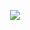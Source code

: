 <p align="center">
  <img src="https://github.com/Macc0de/Learning_of_C/assets/138070020/ca31518c-007d-4aec-ad89-597c1d46b664">
</p>
